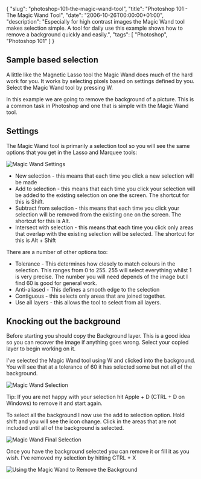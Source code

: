 {
  "slug": "photoshop-101-the-magic-wand-tool",
  "title": "Photoshop 101 - The Magic Wand Tool",
  "date": "2006-10-26T00:00:00+01:00",
  "description": "Especially for high contrast images the Magic Wand tool makes selection simple. A tool for daily use this example shows how to remove a background quickly and easily.",
  "tags": [
    "Photoshop",
    "Photoshop 101"
  ]
}
## Sample based selection

A little like the Magnetic Lasso tool the Magic Wand does much of the hard work for you. It works by selecting pixels based on settings defined by you. Select the Magic Wand tool by pressing W.

In this example we are going to remove the background of a picture. This is a common task in Photoshop and one that is simple with the Magic Wand tool.

## Settings

The Magic Wand tool is primarily a selection tool so you will see the same options that you get in the Lasso and Marquee tools:

![Magic Wand Settings][1] 

*   New selection - this means that each time you click a new selection will be made
*   Add to selection - this means that each time you click your selection will be added to the existing selection on one the screen. The shortcut for this is Shift.
*   Subtract from selection - this means that each time you click your selection will be removed from the existing one on the screen. The shortcut for this is Alt.
*   Intersect with selection - this means that each time you click only areas that overlap with the existing selection will be selected. The shortcut for this is Alt + Shift

There are a number of other options too:

*   Tolerance - This determines how closely to match colours in the selection. This ranges from 0 to 255. 255 will select everything whilst 1 is very precise. The number you will need depends of the image but I find 60 is good for general work. 
*   Anti-aliased - This defines a smooth edge to the selection
*   Contiguous - this selects only areas that are joined together.
*   Use all layers - this allows the tool to select from all layers.

## Knocking out the background

Before starting you should copy the Background layer. This is a good idea so you can recover the image if anything goes wrong. Select your copied layer to begin working on it. 

I've selected the Magic Wand tool using W and clicked into the background. You will see that at a tolerance of 60 it has selected some but not all of the background.

![Magic Wand Selection][2] 

Tip: If you are not happy with your selection hit Apple + D (CTRL + D on Windows) to remove it and start again.

To select all the background I now use the add to selection option. Hold shift and you will see the icon change. Click in the areas that are not included until all of the background is selected.

![Magic Wand Final Selection][3] 

Once you have the background selected you can remove it or fill it as you wish. I've removed my selection by hitting CTRL + X

![Using the Magic Wand to Remove the Background][4]

 [1]: /images/articles/magic_wand_optoins.jpg "Magic Wand Settings"
 [2]: /images/articles/wand_first_selection.jpg "Magic Wand Selection"
 [3]: /images/articles/wand_final_selection.jpg "Magic Wand Final Selection"
 [4]: /images/articles/wand_no_background.jpg "Using the Magic Wand to Remove the Background"
